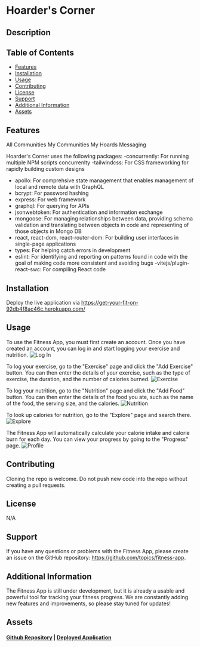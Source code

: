 # Hoarder's Corner

## Description

## Table of Contents

- [Features](#features)
- [Installation](#installation)
- [Usage](#usage)
- [Contributing](#contributing)
- [License](#license)
- [Support](#support)
- [Additional Information](#additional-information)
- [Assets](#assets)

## Features

All Communities
My Communities
My Hoards
Messaging

Hoarder's Corner uses the following packages:
-concurrently: For running multiple NPM scripts concurrenlty
-tailwindcss: For CSS frameworking for rapidly building custom designs

- apollo: For comprehsive state management that enables management of local and remote data with GraphQL
- bcrypt: For password hashing
- express: For web framework
- graphql: For querying for APIs
- jsonwebtoken: For authentication and information exchange
- mongoose: For managing relationships between data, providing schema validation and translating between objects in code and representing of those objects in Mongo DB
- react, react-dom, react-router-dom: For building user interfaces in single-page applications
- types: For helping catch errors in development
- eslint: For identifying and reporting on patterns found in code with the goal of making code more consistent and avoiding bugs
  -vitejs/plugin-react-swc: For compiling React code

## Installation

Deploy the live application via https://get-your-fit-on-92db4f8ac46c.herokuapp.com/

## Usage

To use the Fitness App, you must first create an account. Once you have created an account, you can log in and start logging your exercise and nutrition.
![Log In](<assets/Screenshot 2023-09-27 221323.png>)

To log your exercise, go to the "Exercise" page and click the "Add Exercise" button. You can then enter the details of your exercise, such as the type of exercise, the duration, and the number of calories burned.
![Exercise](<assets/Screenshot 2023-09-27 221540.png>)

To log your nutrition, go to the "Nutrition" page and click the "Add Food" button. You can then enter the details of the food you ate, such as the name of the food, the serving size, and the calories.
![Nutrition](<assets/Screenshot 2023-09-27 221624.png>)

To look up calories for nutrition, go to the "Explore" page and search there.
![Explore](<assets/Screenshot 2023-09-27 225138.png>)

The Fitness App will automatically calculate your calorie intake and calorie burn for each day. You can view your progress by going to the "Progress" page.
![Profile](<assets/Screenshot 2023-09-27 224922.png>)

## Contributing

Cloning the repo is welcome. Do not push new code into the repo without creating a pull requests.

## License

N/A

## Support

If you have any questions or problems with the Fitness App, please create an issue on the GitHub repository: https://github.com/topics/fitness-app.

## Additional Information

The Fitness App is still under development, but it is already a usable and powerful tool for tracking your fitness progress. We are constantly adding new features and improvements, so please stay tuned for updates!

## Assets

#### [Github Repository](https://github.com/jsgunn22/smell-o-scope) | [Deployed Application](https://smell-o-scope-fing-longer-8a61e2b82a17.herokuapp.com/)
